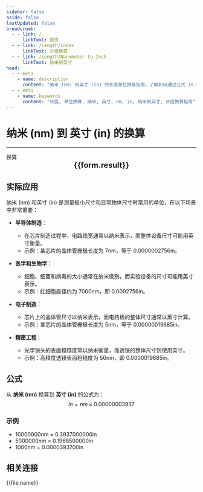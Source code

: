 ```yaml
---
sidebar: false
aside: false
lastUpdated: false
breadcrumb:
  - - link: /
      linkText: 首页
  - - link: /Length/index
      linkText: 长度换算
  - - link: /Length/Nanometer-to-Inch
      linkText: 纳米到英寸
head:
  - - meta
    - name: description
      content: "纳米 (nm) 到英寸 (in) 的长度单位换算指南。了解如何通过公式 in = nm × 0.00000003937 换算为英寸。"
  - - meta
    - name: keywords
      content: "长度, 单位换算, 纳米, 英寸, nm, in, 纳米到英寸, 长度换算指南"
---
```

# 纳米 (nm) 到 英寸 (in) 的换算
---
<script setup>
import { onMounted, reactive, inject, ref } from 'vue'
import { NButton, NForm, NFormItem, NInput, NInputNumber, NSelect, NCard, useMessage,NGrid ,NGi } from 'naive-ui'
import { defineClientComponent } from 'vitepress'
import { Length } from '../../files';

const convert = inject('convert')

const form = reactive({
  number: null,
  result: '',
})

const convertHandler = () => {
  if (form.number !== null && !isNaN(form.number)) {
    const convertedValue = parseFloat(form.number) * 0.00000003937
    form.result = `${form.number}nm = ${convertedValue.toFixed(10)}in`
  } else {
    form.result = '请输入有效的数值。'
  }
}
</script>

<n-form size="large" :model="form">
  <n-form-item label="纳米 (nm)">
    <n-input-number v-model:value="form.number" placeholder="输入纳米" style="width: 100%" />
  </n-form-item>
  <n-form-item>
    <n-button type="info" @click="convertHandler" block>换算</n-button>
  </n-form-item>
</n-form>

<n-card  embedded :bordered="false" hoverable>
  <div  style="text-align:center;font-size:20px;">
    <strong>{{form.result}}</strong>
  </div>
</n-card>

## 实际应用

纳米 (nm) 和英寸 (in) 是测量极小尺寸和日常物体尺寸时常用的单位，在以下场景中非常重要：

- **半导体制造**：
  - 在芯片制造过程中，电路线宽通常以纳米表示，而整体设备尺寸可能用英寸衡量。
  - 示例：某芯片的晶体管栅极长度为 7nm，等于 0.0000002756in。

- **医学和生物学**：
  - 细胞、细菌和病毒的大小通常在纳米级别，而实验设备的尺寸可能用英寸表示。
  - 示例：红细胞直径约为 7000nm，即 0.0002756in。

- **电子制造**：
  - 芯片上的晶体管尺寸以纳米表示，而电路板的整体尺寸通常以英寸计算。
  - 示例：某芯片的晶体管栅极长度为 5nm，等于 0.00000019685in。

- **精密工程**：
  - 光学镜头的表面粗糙度常以纳米衡量，而透镜的整体尺寸则使用英寸。
  - 示例：高精度透镜表面粗糙度为 50nm，即 0.0000019685in。

## 公式

从 **纳米 (nm)** 换算到 **英寸 (in)** 的公式为：
$$ in = nm \times 0.00000003937 $$

### 示例
- 10000000nm = 0.3937000000in
- 5000000nm = 0.1968500000in
- 1000nm = 0.0000393700in

## 相关连接
<n-grid x-gap="12" :cols="2">
  <n-gi v-for="(file, index) in Length" :key="index">
    <n-button
      text
      tag="a"
      :href="file.path"
      type="info"
    >
      {{file.name}}
    </n-button>
  </n-gi>
</n-grid>